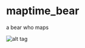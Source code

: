 # maptime_bear
a bear who maps

![alt tag](https://raw.githubusercontent.com/maptimeLA/maptime_bear/master/images/maptimebear_v1.jpg)
